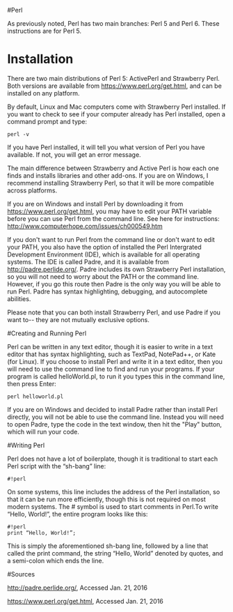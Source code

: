 #Perl

As previously noted, Perl has two main branches: Perl 5 and Perl 6. These instructions are for Perl 5.

# Installation

There are two main distributions of Perl 5: ActivePerl and Strawberry Perl. Both versions
are available from https://www.perl.org/get.html, and can be installed on any platform. 

By default, Linux and Mac computers come with Strawberry Perl installed.  If you want to check 
to see if your computer already has Perl installed, open a command prompt and type:

```
perl -v
```

If you have Perl installed, it will tell you what version of Perl you have available.  If not, you will 
get an error message.

The main difference between Strawberry and Active Perl is how each one finds and installs libraries and 
other add-ons.  If you are on Windows, I recommend installing Strawberry Perl, so that it will be more 
compatible across platforms.

If you are on Windows and install Perl by downloading it from https://www.perl.org/get.html, you may have to edit your 
PATH variable before you can use Perl from the command line.  See here for instructions: http://www.computerhope.com/issues/ch000549.htm

If you don't want to run Perl from the command line or don't want to edit your PATH, you also have the option of installed the Perl  Intergrated Development Environment (IDE), which is available for all operating systems.  The IDE is called Padre, and it is available from http://padre.perlide.org/.  Padre includes its own Strawberry Perl installation, so you will not need to worry about the PATH or the command line.  However, if you go this route then Padre is the only way you will be able to run Perl.  Padre has syntax highlighting, debugging, and autocomplete abilities.

Please note that you can both install Strawberry Perl, and use Padre if you want to-- they are not mutually exclusive options.


#Creating and Running Perl

Perl can be written in any text editor, though it is easier to write in a text editor that has syntax
highlighting, such as TextPad, NotePad++, or Kate (for Linux). If you choose to install Perl and write
it in a text editor, then you will need to use the command line to find and run your programs.  If your program is called 
helloWorld.pl, to run it you types this in the command line, then press Enter:

```
perl helloworld.pl
```

If you are on Windows and decided to install Padre rather than install Perl directly, you will not be able to use the command line.  Instead you will need to open Padre, type the code in the text window, then hit the "Play" button, which will run your code. 

#Writing Perl

Perl does not have a lot of boilerplate, though it is traditional to start each Perl script with the “sh-bang”
line:

```
#!perl
```

On some systems, this line includes the address of the Perl installation, so that it can be run more
efficiently, though this is not required on most modern systems. The # symbol is used to start
comments in Perl.To write “Hello, World!”, the entire program looks like this:

```
#!perl
print “Hello, World!”;
```

This is simply the aforementioned sh-bang line, followed by a line that called the print command, the
string “Hello, World” denoted by quotes, and a semi-colon which ends the line.

#Sources

http://padre.perlide.org/, Accessed Jan. 21, 2016

https://www.perl.org/get.html, Accessed Jan. 21, 2016

